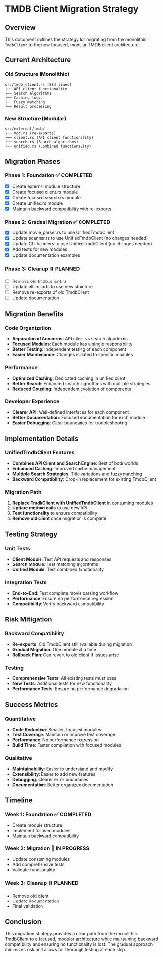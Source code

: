 # TMDB Client Migration Strategy

## Overview

This document outlines the strategy for migrating from the monolithic `TmdbClient` to the new focused, modular TMDB client architecture.

## Current Architecture

### Old Structure (Monolithic)
```
src/tmdb_client.rs (884 lines)
├── API client functionality
├── Search algorithms
├── Caching logic
├── Fuzzy matching
└── Result processing
```

### New Structure (Modular)
```
src/external/tmdb/
├── mod.rs (re-exports)
├── client.rs (API client functionality)
├── search.rs (Search algorithms)
└── unified.rs (Combined functionality)
```

## Migration Phases

### Phase 1: Foundation ✅ **COMPLETED**
- [x] Create external module structure
- [x] Create focused client.rs module
- [x] Create focused search.rs module
- [x] Create unified.rs module
- [x] Maintain backward compatibility with re-exports

### Phase 2: Gradual Migration ✅ **COMPLETED**
- [x] Update movie_parser.rs to use UnifiedTmdbClient
- [x] Update scanner.rs to use UnifiedTmdbClient (no changes needed)
- [x] Update CLI handlers to use UnifiedTmdbClient (no changes needed)
- [x] Add tests for new modules
- [x] Update documentation examples

### Phase 3: Cleanup ⏸️ **PLANNED**
- [ ] Remove old tmdb_client.rs
- [ ] Update all imports to use new structure
- [ ] Remove re-exports of old TmdbClient
- [ ] Update documentation

## Migration Benefits

### Code Organization
- **Separation of Concerns**: API client vs search algorithms
- **Focused Modules**: Each module has a single responsibility
- **Better Testing**: Independent testing of each component
- **Easier Maintenance**: Changes isolated to specific modules

### Performance
- **Optimized Caching**: Dedicated caching in unified client
- **Better Search**: Enhanced search algorithms with multiple strategies
- **Reduced Coupling**: Independent evolution of components

### Developer Experience
- **Clearer API**: Well-defined interfaces for each component
- **Better Documentation**: Focused documentation for each module
- **Easier Debugging**: Clear boundaries for troubleshooting

## Implementation Details

### UnifiedTmdbClient Features
- **Combines API Client and Search Engine**: Best of both worlds
- **Enhanced Caching**: Improved cache management
- **Multiple Search Strategies**: Title variations and fuzzy matching
- **Backward Compatibility**: Drop-in replacement for existing TmdbClient

### Migration Path
1. **Replace TmdbClient with UnifiedTmdbClient** in consuming modules
2. **Update method calls** to use new API
3. **Test functionality** to ensure compatibility
4. **Remove old client** once migration is complete

## Testing Strategy

### Unit Tests
- **Client Module**: Test API requests and responses
- **Search Module**: Test matching algorithms
- **Unified Module**: Test combined functionality

### Integration Tests
- **End-to-End**: Test complete movie parsing workflow
- **Performance**: Ensure no performance regression
- **Compatibility**: Verify backward compatibility

## Risk Mitigation

### Backward Compatibility
- **Re-exports**: Old TmdbClient still available during migration
- **Gradual Migration**: One module at a time
- **Rollback Plan**: Can revert to old client if issues arise

### Testing
- **Comprehensive Tests**: All existing tests must pass
- **New Tests**: Additional tests for new functionality
- **Performance Tests**: Ensure no performance degradation

## Success Metrics

### Quantitative
- **Code Reduction**: Smaller, focused modules
- **Test Coverage**: Maintain or improve test coverage
- **Performance**: No performance regression
- **Build Time**: Faster compilation with focused modules

### Qualitative
- **Maintainability**: Easier to understand and modify
- **Extensibility**: Easier to add new features
- **Debugging**: Clearer error boundaries
- **Documentation**: Better organized documentation

## Timeline

### Week 1: Foundation ✅ **COMPLETED**
- Create module structure
- Implement focused modules
- Maintain backward compatibility

### Week 2: Migration 🔄 **IN PROGRESS**
- Update consuming modules
- Add comprehensive tests
- Validate functionality

### Week 3: Cleanup ⏸️ **PLANNED**
- Remove old client
- Update documentation
- Final validation

## Conclusion

This migration strategy provides a clear path from the monolithic TmdbClient to a focused, modular architecture while maintaining backward compatibility and ensuring no functionality is lost. The gradual approach minimizes risk and allows for thorough testing at each step.
